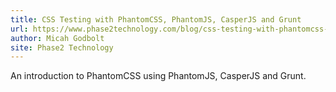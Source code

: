 ```yaml
---
title: CSS Testing with PhantomCSS, PhantomJS, CasperJS and Grunt
url: https://www.phase2technology.com/blog/css-testing-with-phantomcss-phantomjs-casperjs-and-grunt/
author: Micah Godbolt
site: Phase2 Technology
---
```


An introduction to PhantomCSS using PhantomJS, CasperJS and Grunt.
